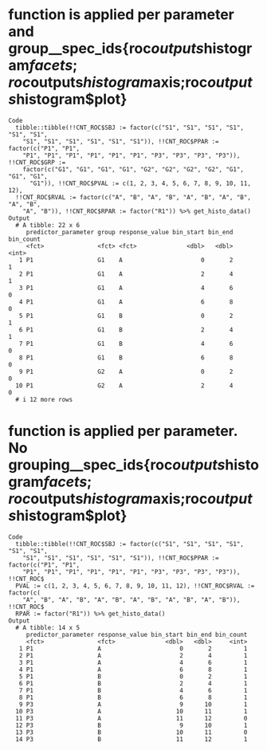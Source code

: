 # function is applied per parameter and group__spec_ids{roc$outputs$histogram$facets;roc$outputs$histogram$axis;roc$outputs$histogram$plot}

    Code
      tibble::tibble(!!CNT_ROC$SBJ := factor(c("S1", "S1", "S1", "S1", "S1", "S1",
        "S1", "S1", "S1", "S1", "S1", "S1")), !!CNT_ROC$PPAR := factor(c("P1", "P1",
        "P1", "P1", "P1", "P1", "P1", "P1", "P3", "P3", "P3", "P3")), !!CNT_ROC$GRP :=
        factor(c("G1", "G1", "G1", "G1", "G2", "G2", "G2", "G2", "G1", "G1", "G1",
          "G1")), !!CNT_ROC$PVAL := c(1, 2, 3, 4, 5, 6, 7, 8, 9, 10, 11, 12),
      !!CNT_ROC$RVAL := factor(c("A", "B", "A", "B", "A", "B", "A", "B", "A", "B",
        "A", "B")), !!CNT_ROC$RPAR := factor("R1")) %>% get_histo_data()
    Output
      # A tibble: 22 x 6
         predictor_parameter group response_value bin_start bin_end bin_count
         <fct>               <fct> <fct>              <dbl>   <dbl>     <int>
       1 P1                  G1    A                      0       2         1
       2 P1                  G1    A                      2       4         1
       3 P1                  G1    A                      4       6         0
       4 P1                  G1    A                      6       8         0
       5 P1                  G1    B                      0       2         1
       6 P1                  G1    B                      2       4         1
       7 P1                  G1    B                      4       6         0
       8 P1                  G1    B                      6       8         0
       9 P1                  G2    A                      0       2         0
      10 P1                  G2    A                      2       4         0
      # i 12 more rows

# function is applied per parameter. No grouping__spec_ids{roc$outputs$histogram$facets;roc$outputs$histogram$axis;roc$outputs$histogram$plot}

    Code
      tibble::tibble(!!CNT_ROC$SBJ := factor(c("S1", "S1", "S1", "S1", "S1", "S1",
        "S1", "S1", "S1", "S1", "S1", "S1")), !!CNT_ROC$PPAR := factor(c("P1", "P1",
        "P1", "P1", "P1", "P1", "P1", "P1", "P3", "P3", "P3", "P3")), !!CNT_ROC$
      PVAL := c(1, 2, 3, 4, 5, 6, 7, 8, 9, 10, 11, 12), !!CNT_ROC$RVAL := factor(c(
        "A", "B", "A", "B", "A", "B", "A", "B", "A", "B", "A", "B")), !!CNT_ROC$
      RPAR := factor("R1")) %>% get_histo_data()
    Output
      # A tibble: 14 x 5
         predictor_parameter response_value bin_start bin_end bin_count
         <fct>               <fct>              <dbl>   <dbl>     <int>
       1 P1                  A                      0       2         1
       2 P1                  A                      2       4         1
       3 P1                  A                      4       6         1
       4 P1                  A                      6       8         1
       5 P1                  B                      0       2         1
       6 P1                  B                      2       4         1
       7 P1                  B                      4       6         1
       8 P1                  B                      6       8         1
       9 P3                  A                      9      10         1
      10 P3                  A                     10      11         1
      11 P3                  A                     11      12         0
      12 P3                  B                      9      10         1
      13 P3                  B                     10      11         0
      14 P3                  B                     11      12         1

